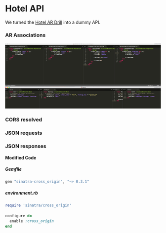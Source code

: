 # Hotel API

We turned the [Hotel AR Drill](https://github.com/sf-sea-lions-2016/active-record-associations-drill-hotels-challenge) into a dummy API.

### AR Associations

![alt text](https://raw.githubusercontent.com/sebabelmar/DBC/master/phase-2/hotel_API/pics/Screen%20Shot%202016-04-04%20at%205.27.38%20PM.png)

### CORS resolved

### JSON requests

### JSON responses

#### Modified Code


##### Gemfile
```ruby
gem "sinatra-cross_origin", "~> 0.3.1"
```

##### environment.rb

```ruby
require 'sinatra/cross_origin'

configure do
  enable :cross_origin
end
```

